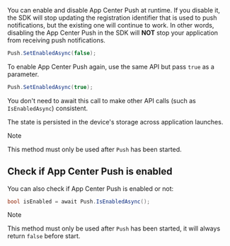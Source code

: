 You can enable and disable App Center Push at runtime. If you disable it, the SDK will stop updating the registration identifier that is used to push notifications, but the existing one will continue to work. In other words, disabling the App Center Push in the SDK will **NOT** stop your application from receiving push notifications.

```csharp
Push.SetEnabledAsync(false);
```
To enable App Center Push again, use the same API but pass `true` as a parameter.

```csharp
Push.SetEnabledAsync(true);
```

You don't need to await this call to make other API calls (such as `IsEnabledAsync`) consistent.

The state is persisted in the device's storage across application launches.

> [!NOTE]
> This method must only be used after `Push` has been started.

## Check if App Center Push is enabled

You can also check if App Center Push is enabled or not:

```csharp
bool isEnabled = await Push.IsEnabledAsync();
```

> [!NOTE]
> This method must only be used after `Push` has been started, it will always return `false` before start.
